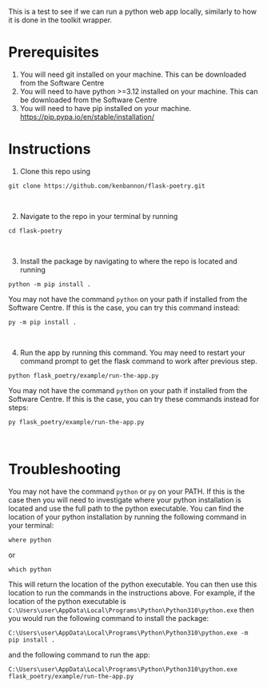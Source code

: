 This is a test to see if we can run a python web app locally, similarly to how it is done in the toolkit wrapper.

# Prerequisites
1. You will need git installed on your machine. This can be downloaded from the Software Centre
2. You will need to have python >=3.12 installed on your machine. This can be downloaded from the Software Centre
3. You will need to have pip installed on your machine. https://pip.pypa.io/en/stable/installation/

# Instructions

1. Clone this repo using 
```
git clone https://github.com/kenbannon/flask-poetry.git
```   
<br>

2. Navigate to the repo in your terminal by running
```
cd flask-poetry
```
<br>

3. Install the package by navigating to where the repo is located and running 
```
python -m pip install .
```

You may not have the command `python` on your path if installed from the Software Centre. If this is the case, you can try this command instead:
```
py -m pip install .
```
<br>

4. Run the app by running this command. You may need to restart your command prompt to get the flask command to work after previous step.
```
python flask_poetry/example/run-the-app.py
```
You may not have the command `python` on your path if installed from the Software Centre. If this is the case, you can try these commands instead for steps:
```
py flask_poetry/example/run-the-app.py
```
<br>

# Troubleshooting
You may not have the command `python` or `py` on your PATH. If this is the case then you will need to investigate where your python installation is located and use the full path to the python executable. You can find the location of your python installation by running the following command in your terminal:
```
where python
```
or
```
which python
```
This will return the location of the python executable. You can then use this location to run the commands in the instructions above. For example, if the location of the python executable is `C:\Users\user\AppData\Local\Programs\Python\Python310\python.exe` then you would run the following command to install the package:
```
C:\Users\user\AppData\Local\Programs\Python\Python310\python.exe -m pip install .
```
and the following command to run the app:
```
C:\Users\user\AppData\Local\Programs\Python\Python310\python.exe flask_poetry/example/run-the-app.py
```

